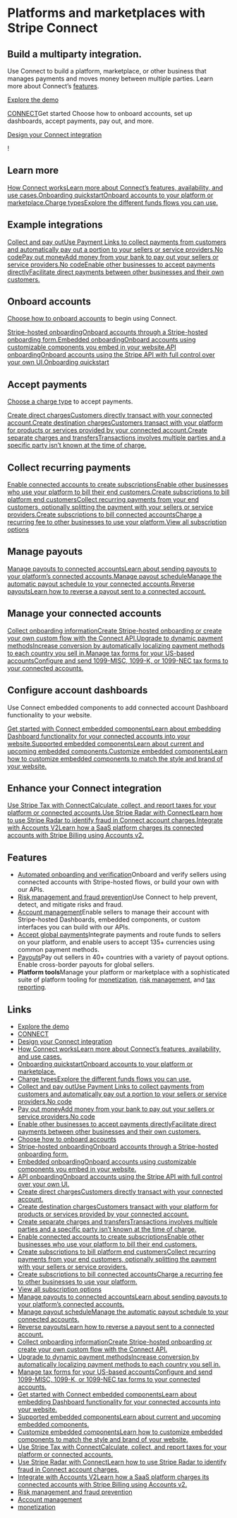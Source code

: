 # Platforms and marketplaces with Stripe Connect

## Build a multiparty integration.

Use Connect to build a platform, marketplace, or other business that manages
payments and moves money between multiple parties. Learn more about Connect’s
[features](https://docs.stripe.com/connect#features).

[Explore the demo](https://www.furever.dev/)

[CONNECT](https://docs.stripe.com/connect)Get started
Choose how to onboard accounts, set up dashboards, accept payments, pay out, and
more.

[Design your Connect
integration](https://docs.stripe.com/connect/design-an-integration)

!

## Learn more

[How Connect worksLearn more about Connect’s features, availability, and use
cases.](https://docs.stripe.com/connect/how-connect-works)[Onboarding
quickstartOnboard accounts to your platform or
marketplace.](https://docs.stripe.com/connect/onboarding/quickstart)[Charge
typesExplore the different funds flows you can
use.](https://docs.stripe.com/connect/charges)
## Example integrations

[Collect and pay outUse Payment Links to collect payments from customers and
automatically pay out a portion to your sellers or service providers.No
code](https://docs.stripe.com/connect/collect-then-transfer-guide?platform=no-code)[Pay
out moneyAdd money from your bank to pay out your sellers or service
providers.No
code](https://docs.stripe.com/connect/add-and-pay-out-guide?dashboard-or-api=dashboard)[Enable
other businesses to accept payments directlyFacilitate direct payments between
other businesses and their own
customers.](https://docs.stripe.com/connect/enable-payment-acceptance-guide)
## Onboard accounts

[Choose how to onboard accounts](https://docs.stripe.com/connect/onboarding) to
begin using Connect.

[Stripe-hosted onboardingOnboard accounts through a Stripe-hosted onboarding
form.](https://docs.stripe.com/connect/hosted-onboarding)[Embedded
onboardingOnboard accounts using customizable components you embed in your
website.](https://docs.stripe.com/connect/embedded-onboarding)[API
onboardingOnboard accounts using the Stripe API with full control over your own
UI.](https://docs.stripe.com/connect/api-onboarding)[Onboarding
quickstart](https://docs.stripe.com/connect/onboarding/quickstart)
## Accept payments

[Choose a charge type](https://docs.stripe.com/connect/charges) to accept
payments.

[Create direct chargesCustomers directly transact with your connected
account.](https://docs.stripe.com/connect/direct-charges)[Create destination
chargesCustomers transact with your platform for products or services provided
by your connected
account.](https://docs.stripe.com/connect/destination-charges)[Create separate
charges and transfersTransactions involves multiple parties and a specific party
isn’t known at the time of
charge.](https://docs.stripe.com/connect/separate-charges-and-transfers)
## Collect recurring payments

[Enable connected accounts to create subscriptionsEnable other businesses who
use your platform to bill their end
customers.](https://docs.stripe.com/connect/subscriptions#customer-connected-account)[Create
subscriptions to bill platform end customersCollect recurring payments from your
end customers, optionally splitting the payment with your sellers or service
providers.](https://docs.stripe.com/connect/subscriptions#customer-platform)[Create
subscriptions to bill connected accountsCharge a recurring fee to other
businesses to use your
platform.](https://docs.stripe.com/connect/subscriptions#connected-account-platform)[View
all subscription options](https://docs.stripe.com/connect/subscriptions)
## Manage payouts

[Manage payouts to connected accountsLearn about sending payouts to your
platform’s connected
accounts.](https://docs.stripe.com/connect/payouts-connected-accounts)[Manage
payout scheduleManage the automatic payout schedule to your connected
accounts.](https://docs.stripe.com/connect/manage-payout-schedule)[Reverse
payoutsLearn how to reverse a payout sent to a connected
account.](https://docs.stripe.com/connect/payout-reversals)
## Manage your connected accounts

[Collect onboarding informationCreate Stripe-hosted onboarding or create your
own custom flow with the Connect
API.](https://docs.stripe.com/connect/accounts)[Upgrade to dynamic payment
methodsIncrease conversion by automatically localizing payment methods to each
country you sell
in.](https://docs.stripe.com/connect/dynamic-payment-methods)[Manage tax forms
for your US-based accountsConfigure and send 1099-MISC, 1099-K, or 1099-NEC tax
forms to your connected
accounts.](https://docs.stripe.com/connect/tax-reporting)
## Configure account dashboards

Use Connect embedded components to add connected account Dashboard functionality
to your website.

[Get started with Connect embedded componentsLearn about embedding Dashboard
functionality for your connected accounts into your
website.](https://docs.stripe.com/connect/connect-embedded-components/quickstart)[Supported
embedded componentsLearn about current and upcoming embedded
components.](https://docs.stripe.com/connect/supported-embedded-components)[Customize
embedded componentsLearn how to customize embedded components to match the style
and brand of your
website.](https://docs.stripe.com/connect/customize-connect-embedded-components)
## Enhance your Connect integration

[Use Stripe Tax with ConnectCalculate, collect, and report taxes for your
platform or connected accounts.](https://docs.stripe.com/tax/connect)[Use Stripe
Radar with ConnectLearn how to use Stripe Radar to identify fraud in Connect
account charges.](https://docs.stripe.com/connect/radar)[Integrate with Accounts
V2Learn how a SaaS platform charges its connected accounts with Stripe Billing
using Accounts
v2.](https://docs.stripe.com/connect/accounts-v2/saas-platform-payments-billing)
## Features

- [Automated onboarding and
verification](https://docs.stripe.com/connect/onboarding)Onboard and verify
sellers using connected accounts with Stripe-hosted flows, or build your own
with our APIs.
- [Risk management and fraud
prevention](https://docs.stripe.com/connect/risk-management)Use Connect to help
prevent, detect, and mitigate risks and fraud.
- [Account
management](https://docs.stripe.com/connect/get-started-connect-embedded-components)Enable
sellers to manage their account with Stripe-hosted Dashboards, embedded
components, or custom interfaces you can build with our APIs.
- [Accept global payments](https://docs.stripe.com/connect/charges)Integrate
payments and route funds to sellers on your platform, and enable users to accept
135+ currencies using common payment methods.
- [Payouts](https://docs.stripe.com/connect/payouts-connected-accounts)Pay out
sellers in 40+ countries with a variety of payout options. Enable cross-border
payouts for global sellers.
- **Platform tools**Manage your platform or marketplace with a sophisticated
suite of platform tooling for
[monetization](https://docs.stripe.com/connect/platform-pricing-tools), [risk
management](https://docs.stripe.com/connect/risk-management), and [tax
reporting](https://docs.stripe.com/connect/tax-reporting).

## Links

- [Explore the demo](https://www.furever.dev/)
- [CONNECT](https://docs.stripe.com/connect)
- [Design your Connect
integration](https://docs.stripe.com/connect/design-an-integration)
- [How Connect worksLearn more about Connect’s features, availability, and use
cases.](https://docs.stripe.com/connect/how-connect-works)
- [Onboarding quickstartOnboard accounts to your platform or
marketplace.](https://docs.stripe.com/connect/onboarding/quickstart)
- [Charge typesExplore the different funds flows you can
use.](https://docs.stripe.com/connect/charges)
- [Collect and pay outUse Payment Links to collect payments from customers and
automatically pay out a portion to your sellers or service providers.No
code](https://docs.stripe.com/connect/collect-then-transfer-guide?platform=no-code)
- [Pay out moneyAdd money from your bank to pay out your sellers or service
providers.No
code](https://docs.stripe.com/connect/add-and-pay-out-guide?dashboard-or-api=dashboard)
- [Enable other businesses to accept payments directlyFacilitate direct payments
between other businesses and their own
customers.](https://docs.stripe.com/connect/enable-payment-acceptance-guide)
- [Choose how to onboard accounts](https://docs.stripe.com/connect/onboarding)
- [Stripe-hosted onboardingOnboard accounts through a Stripe-hosted onboarding
form.](https://docs.stripe.com/connect/hosted-onboarding)
- [Embedded onboardingOnboard accounts using customizable components you embed
in your website.](https://docs.stripe.com/connect/embedded-onboarding)
- [API onboardingOnboard accounts using the Stripe API with full control over
your own UI.](https://docs.stripe.com/connect/api-onboarding)
- [Create direct chargesCustomers directly transact with your connected
account.](https://docs.stripe.com/connect/direct-charges)
- [Create destination chargesCustomers transact with your platform for products
or services provided by your connected
account.](https://docs.stripe.com/connect/destination-charges)
- [Create separate charges and transfersTransactions involves multiple parties
and a specific party isn’t known at the time of
charge.](https://docs.stripe.com/connect/separate-charges-and-transfers)
- [Enable connected accounts to create subscriptionsEnable other businesses who
use your platform to bill their end
customers.](https://docs.stripe.com/connect/subscriptions#customer-connected-account)
- [Create subscriptions to bill platform end customersCollect recurring payments
from your end customers, optionally splitting the payment with your sellers or
service
providers.](https://docs.stripe.com/connect/subscriptions#customer-platform)
- [Create subscriptions to bill connected accountsCharge a recurring fee to
other businesses to use your
platform.](https://docs.stripe.com/connect/subscriptions#connected-account-platform)
- [View all subscription options](https://docs.stripe.com/connect/subscriptions)
- [Manage payouts to connected accountsLearn about sending payouts to your
platform’s connected
accounts.](https://docs.stripe.com/connect/payouts-connected-accounts)
- [Manage payout scheduleManage the automatic payout schedule to your connected
accounts.](https://docs.stripe.com/connect/manage-payout-schedule)
- [Reverse payoutsLearn how to reverse a payout sent to a connected
account.](https://docs.stripe.com/connect/payout-reversals)
- [Collect onboarding informationCreate Stripe-hosted onboarding or create your
own custom flow with the Connect API.](https://docs.stripe.com/connect/accounts)
- [Upgrade to dynamic payment methodsIncrease conversion by automatically
localizing payment methods to each country you sell
in.](https://docs.stripe.com/connect/dynamic-payment-methods)
- [Manage tax forms for your US-based accountsConfigure and send 1099-MISC,
1099-K, or 1099-NEC tax forms to your connected
accounts.](https://docs.stripe.com/connect/tax-reporting)
- [Get started with Connect embedded componentsLearn about embedding Dashboard
functionality for your connected accounts into your
website.](https://docs.stripe.com/connect/connect-embedded-components/quickstart)
- [Supported embedded componentsLearn about current and upcoming embedded
components.](https://docs.stripe.com/connect/supported-embedded-components)
- [Customize embedded componentsLearn how to customize embedded components to
match the style and brand of your
website.](https://docs.stripe.com/connect/customize-connect-embedded-components)
- [Use Stripe Tax with ConnectCalculate, collect, and report taxes for your
platform or connected accounts.](https://docs.stripe.com/tax/connect)
- [Use Stripe Radar with ConnectLearn how to use Stripe Radar to identify fraud
in Connect account charges.](https://docs.stripe.com/connect/radar)
- [Integrate with Accounts V2Learn how a SaaS platform charges its connected
accounts with Stripe Billing using Accounts
v2.](https://docs.stripe.com/connect/accounts-v2/saas-platform-payments-billing)
- [Risk management and fraud
prevention](https://docs.stripe.com/connect/risk-management)
- [Account
management](https://docs.stripe.com/connect/get-started-connect-embedded-components)
- [monetization](https://docs.stripe.com/connect/platform-pricing-tools)